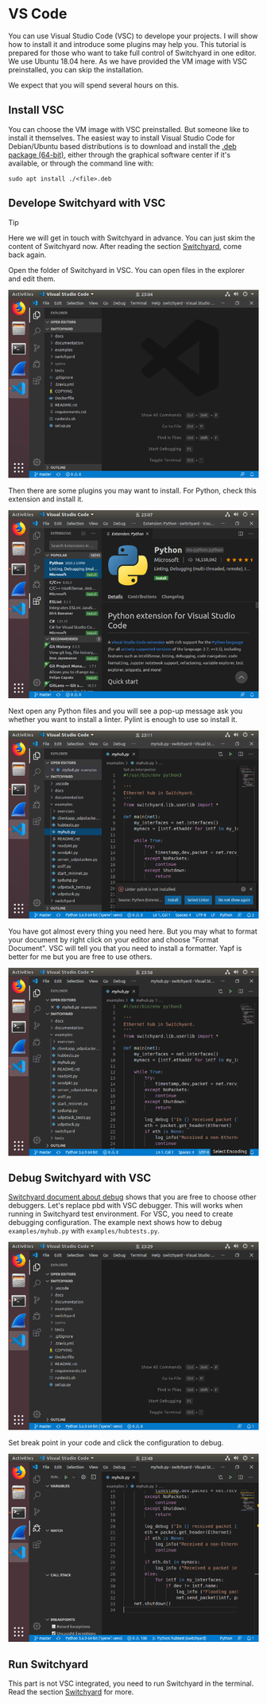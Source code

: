 # VS Code

You can use Visual Studio Code (VSC) to develope your projects. I will show how to install it and introduce some plugins may help you. This tutorial is prepared for those who want to take full control of Switchyard in one editor. We use Ubuntu 18.04 here. As we have provided the VM image with VSC preinstalled, you can skip the installation.

We expect that you will spend several hours on this.

## Install VSC

You can choose the VM image with VSC preinstalled. But someone like to install it themselves. The easiest way to install Visual Studio Code for Debian/Ubuntu based distributions is to download and install the [.deb package (64-bit)](https://go.microsoft.com/fwlink/?LinkID=760868), either through the graphical software center if it's available, or through the command line with:

```
sudo apt install ./<file>.deb
```

## Develope Switchyard with VSC

> [!TIP]
> Here we will get in touch with Switchyard in advance. You can just skim the content of Switchyard now. After reading the section [Switchyard](switchyard.md), come back again.

Open the folder of Switchyard in VSC. You can open files in the explorer and edit them.

![VSC](./assets/vscode.png)

Then there are some plugins you may want to install. For Python, check this extension and install it.

![VSC-python](./assets/vscode-python.png)

Next open any Python files and you will see a pop-up message ask you whether you want to install a linter. Pylint is enough to use so install it.

![VSC-pylint](./assets/vscode-pylint.png)

You have got almost every thing you need here. But you may what to format your document by right click on your editor and choose "Format Document". VSC will tell you that you need to install a formatter. Yapf is better for me but you are free to use others.

![VSC-format](./assets/vscode-format.gif)

## Debug Switchyard with VSC

[Switchyard document about debug](https://jsommers.github.io/switchyard/test_execution.html#if-you-don-t-like-pdb) shows that you are free to choose other debuggers. Let's replace pbd with VSC debugger. This will works when running in Switchyard test environment. For VSC, you need to create debugging configuration. The example next shows how to debug `examples/myhub.py` with `examples/hubtests.py`.

![VSC-debug-configuration](./assets/vscode-debug-conf.gif)

Set break point in your code and click the configuration to debug.

![VSC-debug](./assets/vscode-debug.gif)

## Run Switchyard

This part is not VSC integrated, you need to run Switchyard in the terminal. Read the section [Switchyard](switchyard.md) for more.
